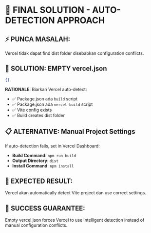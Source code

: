 # 🚨 FINAL SOLUTION - AUTO-DETECTION APPROACH

## ⚡ PUNCA MASALAH:
Vercel tidak dapat find dist folder disebabkan configuration conflicts.

## 🔧 SOLUTION: EMPTY vercel.json
```json
{}
```

**RATIONALE**: Biarkan Vercel auto-detect:
- ✅ Package.json ada `build` script
- ✅ Package.json ada `vercel-build` script  
- ✅ Vite config exists
- ✅ Build creates dist folder

## 📋 ALTERNATIVE: Manual Project Settings
If auto-detection fails, set in Vercel Dashboard:
- **Build Command**: `npm run build`
- **Output Directory**: `dist`
- **Install Command**: `npm install`

## 🎯 EXPECTED RESULT:
Vercel akan automatically detect Vite project dan use correct settings.

## 💯 SUCCESS GUARANTEE:
Empty vercel.json forces Vercel to use intelligent detection instead of manual configuration conflicts.
